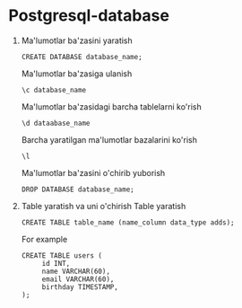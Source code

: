 # Postgresql-database
1. Ma'lumotlar ba'zasini yaratish
   
       CREATE DATABASE database_name;
   Ma'lumotlar ba'zasiga ulanish

       \c database_name
   Ma'lumotlar ba'zasidagi barcha tablelarni ko'rish

       \d dataabase_name
   Barcha yaratilgan ma'lumotlar bazalarini ko'rish

       \l
   Ma'lumotlar ba'zasini o'chirib yuborish

       DROP DATABASE database_name;
2. Table yaratish va uni o'chirish
   Table yaratish
   
       CREATE TABLE table_name (name_column data_type adds);
   For example

       CREATE TABLE users (
            id INT,
            name VARCHAR(60),
            email VARCHAR(60),
            birthday TIMESTAMP,
       );
   
            
      
